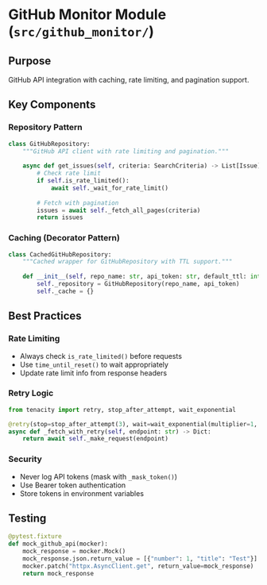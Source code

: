# GitHub Monitor Module (`src/github_monitor/`)

## Purpose
GitHub API integration with caching, rate limiting, and pagination support.

## Key Components

### Repository Pattern
```python
class GitHubRepository:
    """GitHub API client with rate limiting and pagination."""
    
    async def get_issues(self, criteria: SearchCriteria) -> List[Issue]:
        # Check rate limit
        if self.is_rate_limited():
            await self._wait_for_rate_limit()
        
        # Fetch with pagination
        issues = await self._fetch_all_pages(criteria)
        return issues
```

### Caching (Decorator Pattern)
```python
class CachedGitHubRepository:
    """Cached wrapper for GitHubRepository with TTL support."""
    
    def __init__(self, repo_name: str, api_token: str, default_ttl: int = 300):
        self._repository = GitHubRepository(repo_name, api_token)
        self._cache = {}
```

## Best Practices

### Rate Limiting
- Always check `is_rate_limited()` before requests
- Use `time_until_reset()` to wait appropriately
- Update rate limit info from response headers

### Retry Logic
```python
from tenacity import retry, stop_after_attempt, wait_exponential

@retry(stop=stop_after_attempt(3), wait=wait_exponential(multiplier=1, min=4, max=10))
async def _fetch_with_retry(self, endpoint: str) -> Dict:
    return await self._make_request(endpoint)
```

### Security
- Never log API tokens (mask with `_mask_token()`)
- Use Bearer token authentication
- Store tokens in environment variables

## Testing
```python
@pytest.fixture
def mock_github_api(mocker):
    mock_response = mocker.Mock()
    mock_response.json.return_value = [{"number": 1, "title": "Test"}]
    mocker.patch("httpx.AsyncClient.get", return_value=mock_response)
    return mock_response
```
